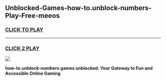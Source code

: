 
## Unblocked-Games-how-to.unblock-numbers-Play-Free-meeos
<h3>
<a href="https://premium76.site?title=how-to.unblock-numbers&ref=10A">CLICK TO PLAY</a></h3>
<hr>

<h3>
<a href="https://premium76.site?title=how-to.unblock-numbers&ref=10A">CLICK 2 PLAY</a>
  
</h3>

<a href="https://premium76.site?title=how-to.unblock-numbers&ref=10A"><img src="https://clearcache.store/games.png"></a>


**how-to.unblock-numbers games unblocked: Your Gateway to Fun and Accessible Online Gaming**
